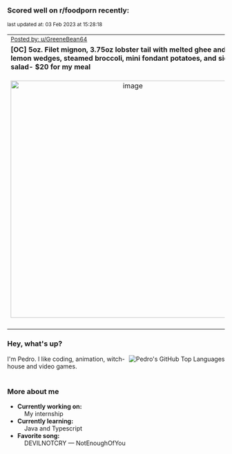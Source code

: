 ### Scored well on r/foodporn recently:

<p align="left"><sub>last updated at: 03 Feb 2023 at 15:28:18</sub></p>

|   |
| --- |
| <sub>[Posted by: u/GreeneBean64][source]</sub> |
| **[OC] 5oz. Filet mignon, 3.75oz lobster tail with melted ghee and lemon wedges, steamed broccoli, mini fondant potatoes, and side salad- $20 for my meal** | 
|<p align="center"> <img alt="image" src="https://i.redd.it/w6dqofml7pfa1.jpg" width="550" /> </p>|
|   |

### Hey, what's up?
<img align="right" alt="Pedro's GitHub Top Languages" src="https://github-readme-stats.vercel.app/api/top-langs/?username=PedrosUsername&exclude_repo=HW2&layout=compact" />

I'm Pedro. I like coding, animation, witch-house and video games.<br><br>

### More about me
- **Currently working on:**  
&nbsp;&nbsp;&nbsp;&nbsp;My internship
- **Currently learning:**  
&nbsp;&nbsp;&nbsp;&nbsp;Java and Typescript
- **Favorite song:**  
&nbsp;&nbsp;&nbsp;&nbsp;DEVILNOTCRY — NotEnoughOfYou<br><br>

  



  
  
  
[linkedin]: https://linkedin.com/in/pedro-h-r-gomes-8a487b14a/
[gmail]: mailto:pilique11@gmail.com
[source]: https://reddit.com/r/FoodPorn/comments/10r8zwb/oc_5oz_filet_mignon_375oz_lobster_tail_with/
[redditAPI]: https://www.reddit.com/dev/api/